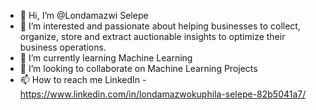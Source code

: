- 👋 Hi, I’m @Londamazwi Selepe
- 👀 I’m interested and passionate about helping businesses to collect, organize, store and extract auctionable insights to optimize their business operations.
- 🌱 I’m currently learning Machine Learning
- 💞️ I’m looking to collaborate on Machine Learning Projects
- 📫 How to reach me LinkedIn - https://www.linkedin.com/in/londamazwokuphila-selepe-82b5041a7/

